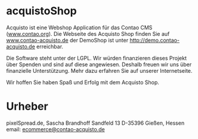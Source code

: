 acquistoShop
============

Acquisto ist eine Webshop Application für das Contao CMS (www.contao.org).
Die Webseite des Acquisto Shop finden Sie auf www.contao-acquisto.de der 
DemoShop ist unter http://demo.contao-acquisto.de erreichbar.

Die Software steht unter der LGPL. Wir würden finanzieren dieses Projekt 
über Spenden und sind auf diese angewiesen. Deshalb freuen wir uns über
finanzielle Unterstützung. Mehr dazu erfahren Sie auf unserer Internetseite.

Wir hoffen Sie haben Spaß und Erfolg mit dem Acquisto Shop.

Urheber
=======
pixelSpread.de, Sascha Brandhoff
Sandfeld 13
D-35396 Gießen, Hessen
email: ecommerce@contao-acquisto.de
